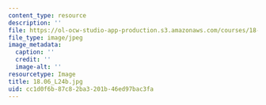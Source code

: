 ```yaml
---
content_type: resource
description: ''
file: https://ol-ocw-studio-app-production.s3.amazonaws.com/courses/18-06-linear-algebra-spring-2010/cc1d0f6b87c82ba3201b46ed97bac3fa_18.06_L24b.jpg
file_type: image/jpeg
image_metadata:
  caption: ''
  credit: ''
  image-alt: ''
resourcetype: Image
title: 18.06_L24b.jpg
uid: cc1d0f6b-87c8-2ba3-201b-46ed97bac3fa
---
```

